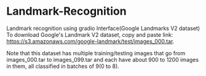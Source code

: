 # Landmark-Recognition
Landmark recognition using gradio Interface(Google Landmarks V2 dataset)
To download Google's Landmark V2 dataset,
copy and paste link: https://s3.amazonaws.com/google-landmark/test/images_000.tar.

Note that this dataset has multiple training/testing images that go from images_000.tar to images_099.tar and each have about 900 to 1200 images in them, all classified in batches of 9(0 to 8).
